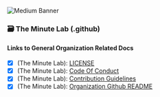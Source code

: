 ![Medium Banner](https://github.com/The-Minute-Lab/.github/assets/75054354/7affd5ee-4414-4807-954b-56eeedad5682)
### 🗃️ The Minute Lab (.github)

#### Links to General Organization Related Docs

- [x] (The Minute Lab): [LICENSE](https://github.com/The-Minute-Lab/.github/blob/main/LICENSE)
- [x] (The Minute Lab): [Code Of Conduct](https://github.com/The-Minute-Lab/.github/blob/main/CODE_OF_CONDUCT.md)
- [x] (The Minute Lab): [Contribution Guidelines](https://github.com/The-Minute-Lab/.github/blob/main/CONTRIBUTING.md)
- [x] (The Minute Lab): [Organization Github README](https://github.com/The-Minute-Lab/.github/blob/main/profile/README.md)
